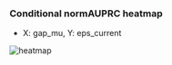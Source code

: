 ### Conditional normAUPRC heatmap

- X: gap_mu, Y: eps_current

![heatmap](/home/elicer/project_0814_2/results/20250816-172907/holdout/conditional_heatmap_gap_mu_vs_eps_current.png)
